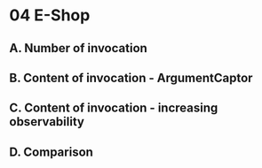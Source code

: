 # 04 E-Shop

## A. Number of invocation

## B. Content of invocation - ArgumentCaptor

## C. Content of invocation - increasing observability

## D. Comparison